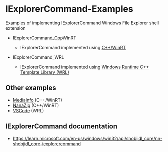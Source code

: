 # IExplorerCommand-Examples

 Examples of implementing IExplorerCommand Windows File Explorer shell extension

- IExplorerCommand_CppWinRT
  - IExplorerCommand implemented using [C++/WinRT](https://learn.microsoft.com/en-us/windows/uwp/cpp-and-winrt-apis/)

- IExplorerCommand_WRL
  - IExplorerCommand implemented using [Windows Runtime C++ Template Library (WRL)](https://learn.microsoft.com/en-us/cpp/cppcx/wrl/windows-runtime-cpp-template-library-wrl?view=msvc-170)

## Other examples

- [MediaInfo](https://github.com/MediaArea/MediaInfo/blob/master/Source/WindowsShellExtension/dllmain.cpp) (C++/WinRT)
- [NanaZip](https://github.com/M2Team/NanaZip/blob/main/NanaZip.UI.Modern/NanaZip.ShellExtension.cpp) (C++/WinRT)
- [VSCode](https://github.com/microsoft/vscode-explorer-command/blob/main/src/explorer_command.cc) (WRL)

## IExplorerCommand documentation

- <https://learn.microsoft.com/en-us/windows/win32/api/shobjidl_core/nn-shobjidl_core-iexplorercommand>
